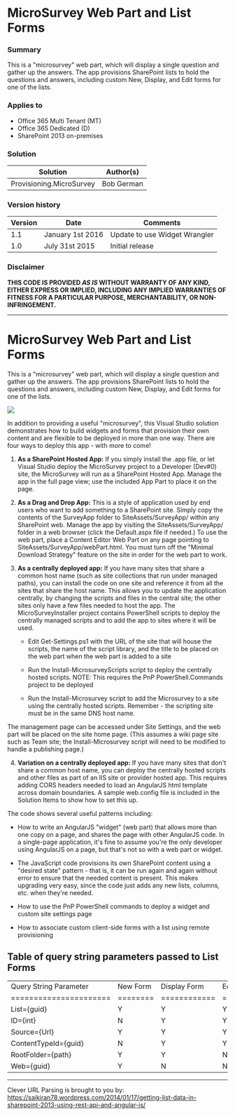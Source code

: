 # MicroSurvey Web Part and List Forms #

### Summary ###
This is a "microsurvey" web part, which will display a single question and
gather up the answers. The app provisions SharePoint lists to hold the questions
and answers, including custom New, Display, and Edit forms for one of the lists.

### Applies to ###
-  Office 365 Multi Tenant (MT)
-  Office 365 Dedicated (D)
-  SharePoint 2013 on-premises


### Solution ###
Solution | Author(s)
---------|----------
Provisioning.MicroSurvey | Bob German

### Version history ###
Version  | Date | Comments
---------| -----| --------
1.1  | January 1st 2016 | Update to use Widget Wrangler
1.0  | July 31st 2015 | Initial release

### Disclaimer ###
**THIS CODE IS PROVIDED *AS IS* WITHOUT WARRANTY OF ANY KIND, EITHER EXPRESS OR IMPLIED, INCLUDING ANY IMPLIED WARRANTIES OF FITNESS FOR A PARTICULAR PURPOSE, MERCHANTABILITY, OR NON-INFRINGEMENT.**


----------


# MicroSurvey Web Part and List Forms #

This is a "microsurvey" web part, which will display a single question and
gather up the answers. The app provisions SharePoint lists to hold the questions
and answers, including custom New, Display, and Edit forms for one of the lists.

![](http://i.imgur.com/AGGFagj.png)

In addition to providing a useful "microsurvey", this Visual Studio solution demonstrates how to build
widgets and forms that provision their own content and are flexible to be deployed in more than one way.
There are four ways to deploy this app - with more to come!

 1. __As a SharePoint Hosted App:__ If you simply install the .app file, or let Visual Studio deploy the MicroSurvey project
    to a Developer (Dev#0) site, the MicroSurvey will run as a SharePoint Hosted App. Manage the app in the full page view; use the
    included App Part to place it on the page.

 2. __As a Drag and Drop App:__ This is a style of application used by end users who want to add something to a SharePoint site.
    Simply copy the contents of the SurveyApp folder to SiteAssets/SurveyApp/ within any SharePoint web.
    Manage the app by visiting the SiteAssets/SurveyApp/ folder in a web browser (click the Default.aspx file if needed.)
    To use the web part, place a Content Editor Web Part on any page pointing to SiteAssets/SurveyApp/webPart.html.
    You must turn off the "Minimal Download Strategy" feature on the site in order for the web part to work.

 3. __As a centrally deployed app:__ If you have many sites that share a common host name (such as site collections that run under
    managed paths), you can install the code on one site and reference it from all the sites that share the host name. This allows you
    to update the application centrally, by changing the scripts and files in the central site; the other sites only have a few files
    needed to host the app. The MicroSurveyInstaller project contains PowerShell scripts to deploy the centrally managed scripts and
    to add the app to sites where it will be used.

     - Edit Get-Settings.ps1 with the URL of the site that will house the scripts,
       the name of the script library, and the title to be placed on the web part when
       the web part is added to a site

     - Run the Install-MicrosurveyScripts script to deploy the centrally hosted scripts.
       NOTE: This requires the PnP PowerShell.Commands project to be deployed

     - Run the  Install-Microsurvey script to add the Microsurvey to a site using the centrally
       hosted scripts. Remember - the scripting site must be in the same DNS host name.

   The management page can be accessed under Site Settings, and the web part will be placed on the site home page.
   (This assumes a wiki page site such as Team site; the Install-Microsurvey script will need to be modified to handle
   a publishing page.)

 4. __Variation on a centrally deployed app:__ If you have many sites that don't share a common host name, you can deploy the centrally
    hosted scripts and other files as part of an IIS site or provider hosted app. This requires adding CORS headers needed to load an
    AngularJS html template across domain boundaries. A sample web.config file is included in the Solution Items to show how
    to set this up.

The code shows several useful patterns including:

* How to write an AngularJS "widget" (web part) that allows more than one copy on a page, and shares
  the page with other AngularJS code. In a single-page application, it's fine to assume you're the only
  developer using AngularJS on a page, but that's not so with a web part or widget.

* The JavaScript code provisions its own SharePoint content using a "desired state" pattern - that is, it can be run
  again and again without error to ensure that the needed content is present. This makes upgrading very
  easy, since the code just adds any new lists, columns, etc. when they're needed.

* How to use the PnP PowerShell commands to deploy a widget and custom site settings page

* How to associate custom client-side forms with a list using remote provisioning

## Table of query string parameters passed to List Forms ##

<table>
<tr><td>Query String Parameter</td><td>New Form</td><td>Display Form</td><td>Edit Form</td></tr>
<tr><td>======================</td><td>========</td><td>============</td><td>=========</td></tr>
<tr><td>List={guid}</td><td>Y</td><td>Y<td>Y</td></tr>
<tr><td>ID={int}</td><td>N</td><td>Y<td>Y</td></tr>
<tr><td>Source={Url}</td><td>Y</td><td>Y<td>Y</td></tr>
<tr><td>ContentTypeId={guid}</td><td>N</td><td>Y<td>Y</td></tr>
<tr><td>RootFolder={path}</td><td>Y</td><td>Y<td>N</td></tr>
<tr><td>Web={guid}</td><td>Y</td><td>N<td>N</td></tr>
</tr></table>

______________________
Clever URL Parsing is brought to you by: https://saikiran78.wordpress.com/2014/01/17/getting-list-data-in-sharepoint-2013-using-rest-api-and-angular-js/
